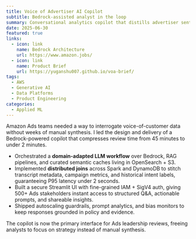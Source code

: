 ```yaml
---
title: Voice of Advertiser AI Copilot
subtitle: Bedrock-assisted analyst in the loop
summary: Conversational analytics copilot that distills advertiser sentiment and budgets in minutes with sub-2s latency across 500+ stakeholders.
date: 2025-06-30
featured: true
links:
  - icon: link
    name: Bedrock Architecture
    url: https://www.amazon.jobs/
  - icon: link
    name: Product Brief
    url: https://yuganshu007.github.io/voa-brief/
tags:
  - AWS
  - Generative AI
  - Data Platforms
  - Product Engineering
categories:
  - Applied ML
---
```


Amazon Ads teams needed a way to interrogate voice-of-customer data without weeks of manual synthesis. I led the design and delivery of a Bedrock-powered copilot that compresses review time from 45 minutes to under 2 minutes.

- Orchestrated a **domain-adapted LLM workflow** over Bedrock, RAG pipelines, and curated semantic caches living in OpenSearch + S3.
- Implemented **distributed joins** across Spark and DynamoDB to stitch transcript metadata, campaign metrics, and historical intent labels, guaranteeing P95 latency under 2 seconds.
- Built a secure Streamlit UI with fine-grained IAM + SigV4 auth, giving 500+ Ads stakeholders instant access to structured Q&A, actionable prompts, and shareable insights.
- Shipped autoscaling guardrails, prompt analytics, and bias monitors to keep responses grounded in policy and evidence.

The copilot is now the primary interface for Ads leadership reviews, freeing analysts to focus on strategy instead of manual synthesis.

<!--more-->
